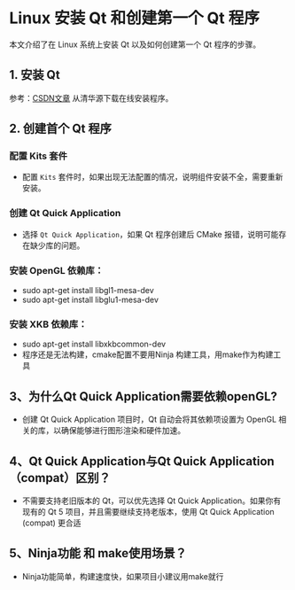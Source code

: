 # Linux 安装 Qt 和创建第一个 Qt 程序

本文介绍了在 Linux 系统上安装 Qt 以及如何创建第一个 Qt 程序的步骤。

## 1. 安装 Qt

参考：[CSDN文章](https://download.csdn.net/blog/column/9267924/132507400) 从清华源下载在线安装程序。

## 2. 创建首个 Qt 程序

### 配置 Kits 套件

- 配置 `Kits` 套件时，如果出现无法配置的情况，说明组件安装不全，需要重新安装。

### 创建 Qt Quick Application

- 选择 `Qt Quick Application`，如果 Qt 程序创建后 CMake 报错，说明可能存在缺少库的问题。

### 安装 OpenGL 依赖库：

- sudo apt-get install libgl1-mesa-dev
- sudo apt-get install libglu1-mesa-dev


### 安装 XKB 依赖库：

- sudo apt-get install libxkbcommon-dev
- 程序还是无法构建，cmake配置不要用Ninja 构建工具，用make作为构建工具

## 3、为什么Qt Quick Application需要依赖openGL?

- 创建 Qt Quick Application 项目时，Qt 自动会将其依赖项设置为 OpenGL 相关的库，以确保能够进行图形渲染和硬件加速。

## 4、Qt Quick Application与Qt Quick Application（compat）区别？

- 不需要支持老旧版本的 Qt，可以优先选择 Qt Quick Application。如果你有现有的 Qt 5 项目，并且需要继续支持老版本，使用 Qt Quick Application (compat) 更合适

## 5、Ninja功能 和 make使用场景？

- Ninja功能简单，构建速度快，如果项目小建议用make就行
